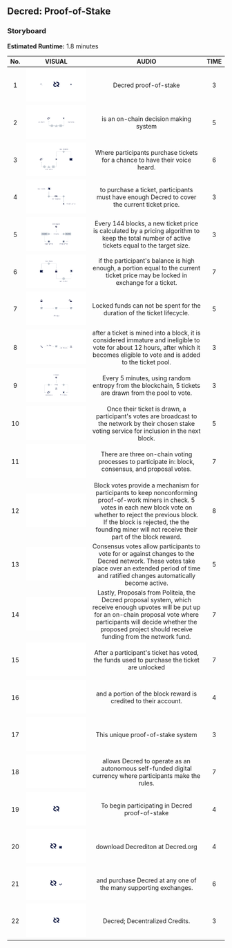 

## Decred: Proof-of-Stake

### Storyboard
**Estimated Runtime:** 1.8 minutes

No. | VISUAL | AUDIO | TIME
:-: | :----: | :---: | :--:
1 | ![Shot 1](../decredStakeVoting/img/shot_1.svg) | Decred proof-of-stake | 3 
2 | ![Shot 2](../decredStakeVoting/img/shot_2.svg) | is an on-chain decision making system | 5 
3 | ![Shot 3](../decredStakeVoting/img/shot_3.svg) | Where participants purchase tickets for a chance to have their voice heard. | 6 
4 | ![Shot 4](../decredStakeVoting/img/shot_4.svg) | to purchase a ticket, participants must have enough Decred to cover the current ticket price. | 3 
5 | ![Shot 5](../decredStakeVoting/img/shot_5.svg) | Every 144 blocks, a new ticket price is calculated by a pricing algorithm to keep the total number of active tickets equal to the target size. | 3 
6 | ![Shot 6](../decredStakeVoting/img/shot_6.svg) | if the participant's balance is high enough, a portion equal to the current ticket price may be locked in exchange for a ticket. | 7
7 | ![Shot 7](../decredStakeVoting/img/shot_7.svg) | Locked funds can not be spent for the duration of the ticket lifecycle. | 5 
8 | ![Shot 8](../decredStakeVoting/img/shot_8.svg) | after a ticket is mined into a block, it is considered immature and ineligible to vote for about 12 hours, after which it becomes eligible to vote and is added to the ticket pool. | 3 
9 |  ![Shot 9](../decredStakeVoting/img/shot_9.svg) | Every 5 minutes, using random entropy from the blockchain, 5 tickets are drawn from the pool to vote. | 3
10 | ![Shot 10](../decredStakeVoting/img/shot_10.svg) | Once their ticket is drawn, a participant's votes are broadcast to the network by their chosen stake voting service for inclusion in the next block. | 5
11 | ![Shot 11](../decredStakeVoting/img/shot_11.svg) | There are three on-chain voting processes to participate in: block, consensus, and proposal votes. | 7 
12 | ![Shot 12](../decredStakeVoting/img/shot_12.svg) | Block votes provide a mechanism for participants to keep nonconforming proof-of-work miners in check. 5 votes in each new block vote on whether to reject the previous block. If the block is rejected, the the founding miner will not receive their part of the block reward. | 8 
13 | ![Shot 13](../decredStakeVoting/img/shot_13.svg) | Consensus votes allow participants to vote for or against changes to the Decred network.  These votes take place over an extended period of time and ratified changes automatically become active. | 5 
14 | ![Shot 14](../decredStakeVoting/img/shot_14.svg) | Lastly, Proposals from Politeia, the Decred proposal system, which receive enough upvotes will be put up for an on-chain proposal vote where participants will decide whether the proposed project should receive funding from the network fund. | 7
15 |  ![Shot 15](../decredStakeVoting/img/shot_15.svg) | After a participant's ticket has voted, the funds used to purchase the ticket are unlocked | 7 
16 | ![Shot 16](../decredStakeVoting/img/shot_16.svg) | and a portion of the block reward is credited to their account. | 4
17 | ![Shot 17](../decredStakeVoting/img/shot_17.svg) | This unique proof-of-stake system | 3 
18 | ![Shot 18](../decredStakeVoting/img/shot_18.svg) | allows Decred to operate as an autonomous self-funded digital currency where participants make the rules. | 7 
19 | ![Shot 19](../decredStakeVoting/img/shot_19.svg) | To begin participating in Decred proof-of-stake | 4 
20 |  ![Shot 20](../decredStakeVoting/img/shot_20.svg) | download Decrediton at Decred.org  | 4 
21 |  ![Shot 21](../decredStakeVoting/img/shot_21.svg) | and purchase Decred at any one of the many supporting exchanges. | 6
22 | ![Shot 22](../decredStakeVoting/img/shot_22.svg) | Decred; Decentralized Credits. | 3
